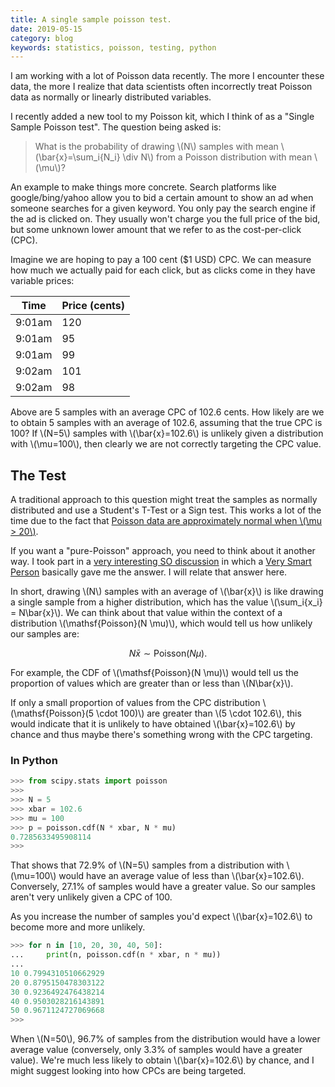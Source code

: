 ```yaml
---
title: A single sample poisson test.
date: 2019-05-15
category: blog
keywords: statistics, poisson, testing, python
---
```


I am working with a lot of Poisson data recently. The more I encounter these data, the more I realize that data scientists often incorrectly treat Poisson data as normally or linearly distributed variables.

I recently added a new tool to my Poisson kit, which I think of as a "Single Sample Poisson test". The question being asked is:

> What is the probability of drawing \\(N\\) samples with mean \\(\bar{x}=\sum_i{N_i} \div N\\) from a Poisson distribution with mean \\(\mu\\)?

An example to make things more concrete. Search platforms like google/bing/yahoo allow you to bid a certain amount to show an ad when someone searches for a given keyword. You only pay the search engine if the ad is clicked on. They usually won't charge you the full price of the bid, but some unknown lower amount that we refer to as the cost-per-click (CPC).

Imagine we are hoping to pay a 100 cent ($1 USD) CPC.  We can measure how much we actually paid for each click, but as clicks come in they have variable prices:

| Time   | Price (cents) |
|--------|---------------|
| 9:01am | 120           |
| 9:01am | 95            |
| 9:01am | 99            |
| 9:02am | 101           |
| 9:02am | 98            |

Above are 5 samples with an average CPC of 102.6 cents. How likely are we to obtain 5 samples with an average of 102.6, assuming that the true CPC is 100? If \\(N=5\\) samples with \\(\bar{x}=102.6\\) is unlikely given a distribution with \\(\mu=100\\), then clearly we are not correctly targeting the CPC value.

## The Test

A traditional approach to this question might treat the samples as normally distributed and use a Student's T-Test or a Sign test. This works a lot of the time due to the fact that [Poisson data are approximately normal when \\(\mu > 20\\)](http://socr.ucla.edu/Applets.dir/NormalApprox2PoissonApplet.html).

If you want a "pure-Poisson" approach, you need to think about it another way. I took part in a [very interesting SO discussion](https://stats.stackexchange.com/questions/399803/compute-sample-probabilities-given-a-poisson-distribution) in which a [Very Smart Person](https://stats.stackexchange.com/users/85665/bruceet) basically gave me the answer. I will relate that answer here.

In short, drawing \\(N\\) samples with an average of \\(\bar{x}\\) is like drawing a single sample from a higher distribution, which has the value \\(\sum_i{x_i} = N\bar{x}\\). We can think about that value within the context of a distribution \\(\mathsf{Poisson}(N \mu)\\), which would tell us how unlikely our samples are:

$$
N \bar x \sim \mathsf{Poisson}(N \mu).
$$

For example, the CDF of \\(\mathsf{Poisson}(N \mu)\\) would tell us the proportion of values which are greater than or less than \\(N\bar{x}\\).

If only a small proportion of values from the CPC distribution \\(\mathsf{Poisson}(5 \cdot 100)\\) are greater than \\(5 \cdot 102.6\\), this would indicate that it is unlikely to have obtained \\(\bar{x}=102.6\\) by chance and thus maybe there's something wrong with the CPC targeting.

### In Python

```python
>>> from scipy.stats import poisson
>>>
>>> N = 5
>>> xbar = 102.6
>>> mu = 100
>>> p = poisson.cdf(N * xbar, N * mu)
0.7285633495908114
>>>
```

That shows that 72.9% of \\(N=5\\) samples from a distribution with \\(\mu=100\\) would have an average value of less than \\(\bar{x}=102.6\\). Conversely, 27.1% of samples would have a greater value. So our samples aren't very unlikely given a CPC of 100.

As you increase the number of samples you'd expect \\(\bar{x}=102.6\\) to become more and more unlikely.

```python
>>> for n in [10, 20, 30, 40, 50]:
...     print(n, poisson.cdf(n * xbar, n * mu))
...
10 0.7994310510662929
20 0.8795150478303122
30 0.9236492476438214
40 0.9503028216143891
50 0.9671124727069668
>>>
```

When \\(N=50\\), 96.7% of samples from the distribution would have a lower average value (conversely, only 3.3% of samples would have a greater value). We're much less likely to obtain \\(\bar{x}=102.6\\) by chance, and I might suggest looking into how CPCs are being targeted.
